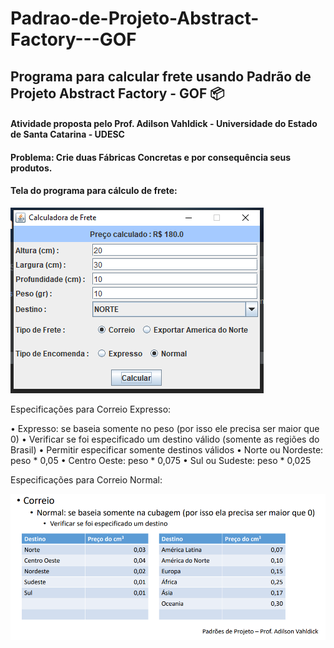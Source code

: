 # Padrao-de-Projeto-Abstract-Factory---GOF

## Programa para calcular frete usando Padrão de Projeto Abstract Factory - GOF :package:

#### Atividade proposta pelo Prof. Adilson Vahldick - Universidade do Estado de Santa Catarina - UDESC

#### Problema: Crie duas Fábricas Concretas e por consequência seus produtos.

#### Tela do programa para cálculo de frete:

![Tela de calculo de frete](https://github.com/camimassaneiro/Padrao-de-Projeto-Abstract-Factory---GOF/blob/master/abstract%20view.PNG)

Especificações para Correio Expresso:

• Expresso: se baseia somente no peso (por isso ele precisa ser maior que 0)
• Verificar se foi especificado um destino válido (somente as regiões do Brasil)
• Permitir especificar somente destinos válidos
• Norte ou Nordeste: peso * 0,05
• Centro Oeste: peso * 0,075
• Sul ou Sudeste: peso * 0,025

Especificações para Correio Normal:

![Correio Normal](https://github.com/camimassaneiro/Padrao-de-Projeto-Abstract-Factory---GOF/blob/master/Correio%20normal.PNG)

